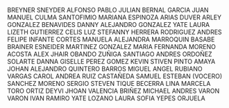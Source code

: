 BREYNER SNEYDER	ALFONSO 
PABLO JULIAN	BERNAL GARCIA
JUAN MANUEL	CULMA SANTOFIMIO
MARIANA	ESPINOZA ARIAS
DUVER ARLEY	GONZALEZ BENAVIDES
DANNY ALEJANDRO	GONZALEZ YATE
LAURA LIZETH	GUTIERREZ CELIS
LUZ STEFANNY	HERRERA RODRIGUEZ
ANDRES FELIPE	INFANTE CORTES
MANUELA ALEJANDRA	MARROQUIN BASABE
BRAINER ESNEIDER	MARTINEZ GONZALEZ
MARIA FERNANDA	MORENO ACOSTA
ALEX JHAIR	OBANDO ZUÑIGA
SANTIAGO ANDRES	ORDOÑEZ SOLARTE
DANNA GISELLE	PEREZ GOMEZ
KEVIN STIVEN	PINTO AMAYA
JOHAN ALEJANDRO	QUINTERO BARROS
MIGUEL ANGEL	RUBIANO VARGAS
CAROL ANDREA	RUIZ CASTAÑEDA
SAMUEL ESTEBAN (VOCERO)	SANCHEZ MORENO
SERGIO STEVEN	TIQUE BECERRA
LINA MARCELA	TORO ORTIZ
DEYVI JHOAN	VALENCIA BRIÑEZ
MICHAEL ANDRES	VARON VARON
IVAN RAMIRO	YATE LOZANO
LAURA SOFIA	YEPES ORJUELA